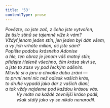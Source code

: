 ```yaml
---
title: '53'
contentType: prose
---
```


_Povězte, co jste zač, z čeho jste vytvořen,  
že tisíc stínů se tajemně víže k vám?  
Vždyť jenom jeden stín, jen jeden byl dán všem,  
a vy jich vrháte milion, ač jste sám?  
Popište podobu krásného Adonise  
a hle, ten obraz je jenom váš matný stín;  
přidejte Heleně všechno, čím krása skví se,  
a jste to zase vy pod řeckým oděním.  
Mluvte si o jaru a chvalte dobu zrání —  
to první není nic než odlesk vašich krás,  
to druhé vypadá jako dar z vašich dlaní,  
a tak vždy najdeme pod každou krásou vás.  
         Vy máte na každé zevnější kráse podíl,  
         však stálý jako vy se nikdo nenarodil._
